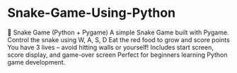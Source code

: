 # Snake-Game-Using-Python
🐍 Snake Game (Python + Pygame) A simple Snake Game built with Pygame.  Control the snake using W, A, S, D  Eat the red food to grow and score points  You have 3 lives – avoid hitting walls or yourself!  Includes start screen, score display, and game-over screen  Perfect for beginners learning Python game development.
